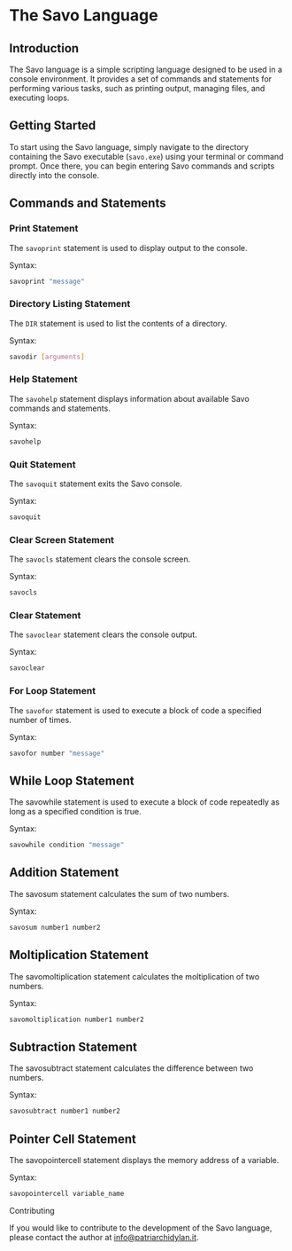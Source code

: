 # The Savo Language

## Introduction

The Savo language is a simple scripting language designed to be used in a console environment. It provides a set of commands and statements for performing various tasks, such as printing output, managing files, and executing loops.

## Getting Started

To start using the Savo language, simply navigate to the directory containing the Savo executable (`savo.exe`) using your terminal or command prompt. Once there, you can begin entering Savo commands and scripts directly into the console.

## Commands and Statements

### Print Statement

The `savoprint` statement is used to display output to the console.

Syntax:
```bash
savoprint "message"
```


### Directory Listing Statement

The `DIR` statement is used to list the contents of a directory.

Syntax:
```bash
savodir [arguments]
```

### Help Statement

The `savohelp` statement displays information about available Savo commands and statements.

Syntax:
```bash
savohelp
```

### Quit Statement

The `savoquit` statement exits the Savo console.

Syntax:
```bash
savoquit
```

### Clear Screen Statement

The `savocls` statement clears the console screen.

Syntax:
```bash
savocls
```

### Clear Statement

The `savoclear` statement clears the console output.

Syntax:
```bash
savoclear
```

### For Loop Statement

The `savofor` statement is used to execute a block of code a specified number of times.

Syntax:
```bash
savofor number "message"
```

## While Loop Statement

The savowhile statement is used to execute a block of code repeatedly as long as a specified condition is true.

Syntax:

```bash
savowhile condition "message"
```

## Addition Statement

The savosum statement calculates the sum of two numbers.

Syntax:

```bash
savosum number1 number2
```

## Moltiplication Statement

The savomoltiplication statement calculates the moltiplication of two numbers.

Syntax:

```bash
savomoltiplication number1 number2
```

## Subtraction Statement

The savosubtract statement calculates the difference between two numbers.

Syntax:

```bash
savosubtract number1 number2
```

## Pointer Cell Statement

The savopointercell statement displays the memory address of a variable.

Syntax:

```bash
savopointercell variable_name
```

Contributing

If you would like to contribute to the development of the Savo language, please contact the author at info@patriarchidylan.it.